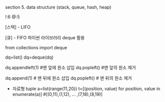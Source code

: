 section 5. data structure (stack, queue, hash, heap)

!:6
@:5


[스택] - LIFO

[큐] - FIFO 파이썬 라이브러리 deque 활용

from collections import deque

dq=list()
dq=deque(dq)

dq.appendleft(1) #맨 앞에 원소 삽입
dq.popleft() #맨 앞의 원소 제거

dq.append(1) # 맨 뒤에 원소 삽입
dq.popleft() # 맨 뒤의 원소 제거



* 자료형 tuple
a=list(range(11,20))
t=[(position, value) for position, value in enumerate(a)]
#[(0,11),(1,12), ... ,(7,18),(8,19)]